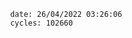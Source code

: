 

                date: 26/04/2022 03:26:06
                cycles: 102660

                         